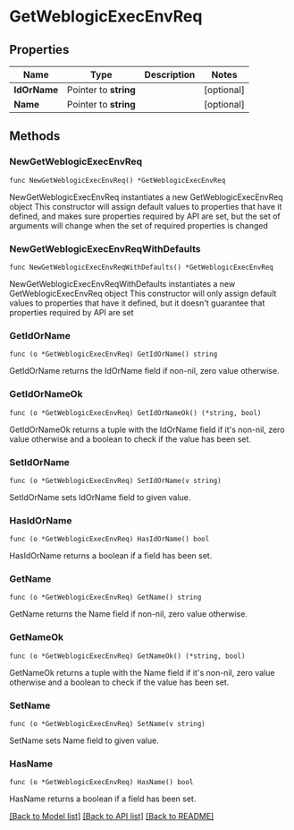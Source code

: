 # GetWeblogicExecEnvReq

## Properties

Name | Type | Description | Notes
------------ | ------------- | ------------- | -------------
**IdOrName** | Pointer to **string** |  | [optional] 
**Name** | Pointer to **string** |  | [optional] 

## Methods

### NewGetWeblogicExecEnvReq

`func NewGetWeblogicExecEnvReq() *GetWeblogicExecEnvReq`

NewGetWeblogicExecEnvReq instantiates a new GetWeblogicExecEnvReq object
This constructor will assign default values to properties that have it defined,
and makes sure properties required by API are set, but the set of arguments
will change when the set of required properties is changed

### NewGetWeblogicExecEnvReqWithDefaults

`func NewGetWeblogicExecEnvReqWithDefaults() *GetWeblogicExecEnvReq`

NewGetWeblogicExecEnvReqWithDefaults instantiates a new GetWeblogicExecEnvReq object
This constructor will only assign default values to properties that have it defined,
but it doesn't guarantee that properties required by API are set

### GetIdOrName

`func (o *GetWeblogicExecEnvReq) GetIdOrName() string`

GetIdOrName returns the IdOrName field if non-nil, zero value otherwise.

### GetIdOrNameOk

`func (o *GetWeblogicExecEnvReq) GetIdOrNameOk() (*string, bool)`

GetIdOrNameOk returns a tuple with the IdOrName field if it's non-nil, zero value otherwise
and a boolean to check if the value has been set.

### SetIdOrName

`func (o *GetWeblogicExecEnvReq) SetIdOrName(v string)`

SetIdOrName sets IdOrName field to given value.

### HasIdOrName

`func (o *GetWeblogicExecEnvReq) HasIdOrName() bool`

HasIdOrName returns a boolean if a field has been set.

### GetName

`func (o *GetWeblogicExecEnvReq) GetName() string`

GetName returns the Name field if non-nil, zero value otherwise.

### GetNameOk

`func (o *GetWeblogicExecEnvReq) GetNameOk() (*string, bool)`

GetNameOk returns a tuple with the Name field if it's non-nil, zero value otherwise
and a boolean to check if the value has been set.

### SetName

`func (o *GetWeblogicExecEnvReq) SetName(v string)`

SetName sets Name field to given value.

### HasName

`func (o *GetWeblogicExecEnvReq) HasName() bool`

HasName returns a boolean if a field has been set.


[[Back to Model list]](../README.md#documentation-for-models) [[Back to API list]](../README.md#documentation-for-api-endpoints) [[Back to README]](../README.md)


